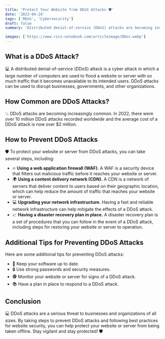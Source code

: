 ```yaml
---
title: 'Protect Your Website from DDoS Attacks 🛡️'
date: '2023-04-24'
tags: ['DDoS', 'Cybersecurity']
draft: false
summary: 'Distributed denial-of-service (DDoS) attacks are becoming increasingly common and can result in significant damage to businesses and organizations. Learn about the causes of DDoS attacks, how to prevent them, and tips for protecting your website or server from this devastating cyber attack.'

images: ['https://www.rics-notebook.com/articleimage/DDos.webp']
---
```


## What is a DDoS Attack?

💻 A distributed denial-of-service (DDoS) attack is a cyber attack in which a
large number of computers are used to flood a website or server with so much
traffic that it becomes unavailable to its intended users. DDoS attacks can be
used to disrupt businesses, governments, and other organizations.

## How Common are DDoS Attacks?

💥 DDoS attacks are becoming increasingly common. In 2022, there were over 10
million DDoS attacks recorded worldwide and the average cost of a DDoS attack is
now over $2 million.

## How to Prevent DDoS Attacks

🛡️ To protect your website or server from DDoS attacks, you can take several
steps, including:

- 🔥 **Using a web application firewall (WAF).** A WAF is a security device that
  filters out malicious traffic before it reaches your website or server.
- 🌍 **Using a content delivery network (CDN).** A CDN is a network of servers
  that deliver content to users based on their geographic location, which can
  help reduce the amount of traffic that reaches your website or server.
- 💻 **Upgrading your network infrastructure.** Having a fast and reliable
  network infrastructure can help mitigate the effects of a DDoS attack.
- 📈 **Having a disaster recovery plan in place.** A disaster recovery plan is a
  set of procedures that you can follow in the event of a DDoS attack, including
  steps for restoring your website or server to operation.

## Additional Tips for Preventing DDoS Attacks

Here are some additional tips for preventing DDoS attacks:

- 🔄 Keep your software up to date.
- 🔒 Use strong passwords and security measures.
- 🕵️ Monitor your website or server for signs of a DDoS attack.
- 📚 Have a plan in place to respond to a DDoS attack.

## Conclusion

💻 DDoS attacks are a serious threat to businesses and organizations of all
sizes. By taking steps to prevent DDoS attacks and following best practices for
website security, you can help protect your website or server from being taken
offline. Stay vigilant and stay protected! 🛡️
